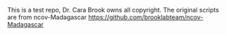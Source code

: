 This is a test repo, Dr. Cara Brook owns all copyright.
The original scripts are from  ncov-Madagascar https://github.com/brooklabteam/ncov-Madagascar
